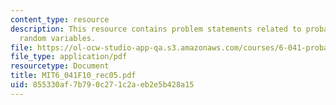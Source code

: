 ```yaml
---
content_type: resource
description: This resource contains problem statements related to probability and
  random variables.
file: https://ol-ocw-studio-app-qa.s3.amazonaws.com/courses/6-041-probabilistic-systems-analysis-and-applied-probability-fall-2010/855330af7b790c271c2aeb2e5b428a15_MIT6_041F10_rec05.pdf
file_type: application/pdf
resourcetype: Document
title: MIT6_041F10_rec05.pdf
uid: 855330af-7b79-0c27-1c2a-eb2e5b428a15
---
```

